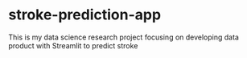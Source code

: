 # stroke-prediction-app
This is my data science research project focusing on developing data product with Streamlit to predict stroke
